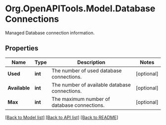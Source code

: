 # Org.OpenAPITools.Model.DatabaseConnections
Managed Database connection information.

## Properties

Name | Type | Description | Notes
------------ | ------------- | ------------- | -------------
**Used** | **int** | The number of used database connections. | [optional] 
**Available** | **int** | The number of available database connections. | [optional] 
**Max** | **int** | The maximum number of database connections. | [optional] 

[[Back to Model list]](../README.md#documentation-for-models) [[Back to API list]](../README.md#documentation-for-api-endpoints) [[Back to README]](../README.md)

